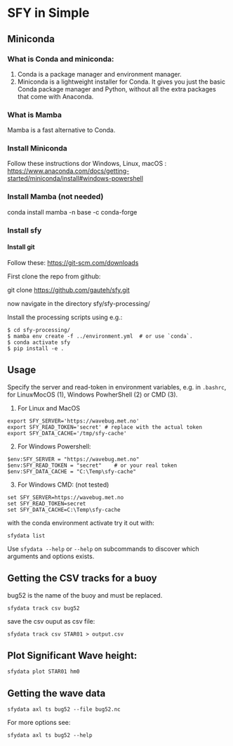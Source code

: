 SFY in Simple
========================

## Miniconda


### What is Conda and miniconda:  
1. Conda is a package manager and environment manager.
2. Miniconda is a lightweight installer for Conda. It gives you just the basic Conda package manager and Python, without all the extra packages that come with Anaconda.


### What is Mamba

Mamba is a fast alternative to Conda.

### Install Miniconda

Follow these instructions dor Windows, Linux, macOS :  
https://www.anaconda.com/docs/getting-started/miniconda/install#windows-powershell

### Install Mamba (not needed)

conda install mamba -n base -c conda-forge


### Install sfy


#### Install git

Follow these:
https://git-scm.com/downloads


First clone the repo from github:

git clone https://github.com/gauteh/sfy.git

now navigate in the directory sfy/sfy-processing/

Install the processing scripts using e.g.:

```
$ cd sfy-processing/
$ mamba env create -f ../environment.yml  # or use `conda`.
$ conda activate sfy
$ pip install -e .
```

## Usage

Specify the server and read-token in environment variables, e.g. in `.bashrc`, for Linux∕MocOS (1), Windows PowherShell (2) or CMD (3).


1. For Linux and MacOS
```
export SFY_SERVER='https://wavebug.met.no'
export SFY_READ_TOKEN='secret' # replace with the actual token
export SFY_DATA_CACHE='/tmp/sfy-cache'
```

2. For Windows Powershell:
```
$env:SFY_SERVER = "https://wavebug.met.no"
$env:SFY_READ_TOKEN = "secret"    # or your real token
$env:SFY_DATA_CACHE = "C:\Temp\sfy-cache"
```

3. For Windows CMD: (not tested)
```
set SFY_SERVER=https://wavebug.met.no
set SFY_READ_TOKEN=secret
set SFY_DATA_CACHE=C:\Temp\sfy-cache
```

with the conda environment activate try it out with:

```
sfydata list
```

Use `sfydata --help` or `--help` on subcommands to discover which arguments and
options exists.

## Getting the CSV tracks for a buoy


bug52 is the name of the buoy and must be replaced.

```
sfydata track csv bug52
```

save the  csv ouput as csv file:  
  
```
sfydata track csv STAR01 > output.csv
```

## Plot Significant Wave height:

```
sfydata plot STAR01 hm0
```

## Getting the wave data

```
sfydata axl ts bug52 --file bug52.nc
```

For more options see:
```
sfydata axl ts bug52 --help
```









